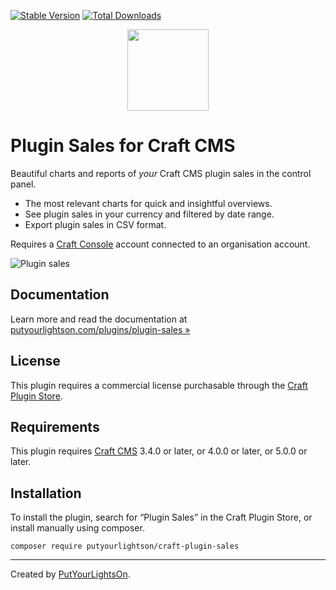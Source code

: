 [![Stable Version](https://img.shields.io/packagist/v/putyourlightson/craft-plugin-sales?label=stable)]((https://packagist.org/packages/putyourlightson/craft-plugin-sales))
[![Total Downloads](https://img.shields.io/packagist/dt/putyourlightson/craft-plugin-sales)](https://packagist.org/packages/putyourlightson/craft-plugin-sales)

<p align="center"><img width="130" src="https://putyourlightson.com/assets/logos/plugin-sales.svg"></p>

# Plugin Sales for Craft CMS

Beautiful charts and reports of
*your* Craft CMS plugin sales in the control panel.

- The most relevant charts for quick and insightful overviews.
- See plugin sales in your currency and filtered by date range.
- Export plugin sales in CSV format.

Requires a [Craft Console](https://console.craftcms.com/) account connected to an organisation account.

![Plugin sales](https://putyourlightson.com/assets/images/plugins/plugin-sales/plugin-sales-121.png)

## Documentation

Learn more and read the documentation at [putyourlightson.com/plugins/plugin-sales »](https://putyourlightson.com/plugins/plugin-sales)

## License

This plugin requires a commercial license purchasable through the [Craft Plugin Store](https://plugins.craftcms.com/plugin-sales).

## Requirements

This plugin requires [Craft CMS](https://craftcms.com/) 3.4.0 or later, or 4.0.0 or later, or 5.0.0 or later.

## Installation

To install the plugin, search for “Plugin Sales” in the Craft Plugin Store, or install manually using composer.

```shell
composer require putyourlightson/craft-plugin-sales
```

---

Created by [PutYourLightsOn](https://putyourlightson.com/).
